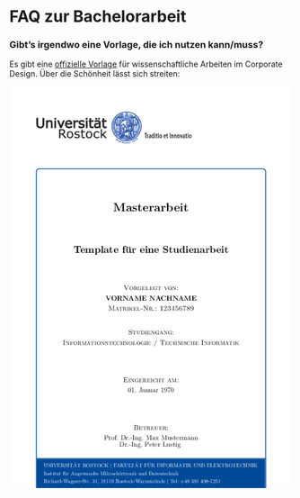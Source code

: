 # FAQ zur Bachelorarbeit

### Gibt’s irgendwo eine Vorlage, die ich nutzen kann/muss?

Es gibt eine [offizielle Vorlage](https://www.uni-rostock.de/universitaet/uni-gestern-und-heute/corporate-design/vorlagen/vorlagen-fuer-wiss-arbeiten/)
für wissenschaftliche Arbeiten im Corporate Design. Über die Schönheit lässt
sich streiten:

![Titelseite der LaTeX-Vorlage der Uni](Vorlage_Titelseite.png)

